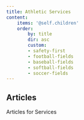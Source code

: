 ```yaml
---
title: Athletic Services
content:
    items: '@self.children'
    order:
        by: title
        dir: asc
        custom:
        - safety-first
        - football-fields
        - baseball-fields
        - softball-fields
        - soccer-fields
---
```

## Articles
Articles for Services
